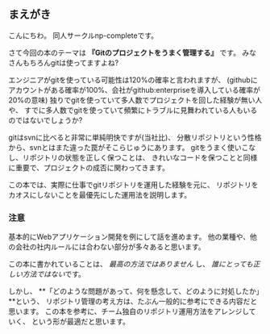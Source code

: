 ## まえがき

こんにちわ。
同人サークルnp-completeです。

さて今回の本のテーマは
**『Gitのプロジェクトをうまく管理する』**
です。
みなさんもちろんgitは使ってますよね?

エンジニアがgitを使っている可能性は120%の確率と言われますが、
(githubにアカウントがある確率が100%、会社がgithub:enterpriseを導入している確率が20%の意味)
独りでgitを使っていて多人数でプロジェクトを回した経験が無い人や、
すでに多人数でgitを使っていて頻繁にトラブルに見舞われている人もいるのではないでしょうか?

gitはsvnに比べると非常に単純明快ですが(当社比)、
分散リポジトリという性格から、svnとはまた違った罠がそこらじゅうにあります。
gitをうまく使いこなし、リポジトリの状態を正しく保つことは、
きれいなコードを保つことと同様に重要で、プロジェクトの成否に関わってきます。

この本では、実際に仕事でgitリポジトリを運用した経験を元に、
リポジトリをカオスにしないことを最優先にした運用法を説明します。

### 注意

基本的にWebアプリケーション開発を例にして話を進めます。
他の業種や、他の会社の社内ルールには合わない部分が多々あると思います。

この本に書かれていることは、
*最高の方法ではありません* し、
*誰にとっても正しい方法ではない*です。

しかし、
**「どのような問題があって、何を懸念して、どのように対処したか」**という、
リポジトリ管理の考え方は、たぶん一般的に参考にできる内容だと思います。
この本を参考に、チーム独自のリポジトリ運用方法をアレンジしていく、
という形が最適だと思います。
